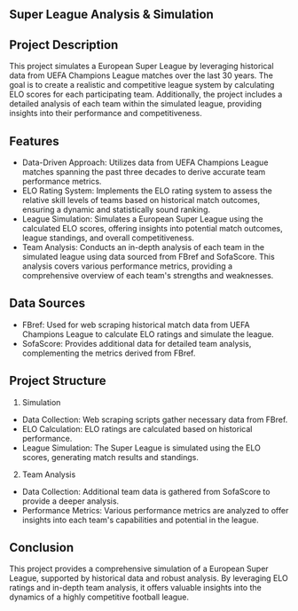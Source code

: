 ## Super League Analysis & Simulation

## Project Description
This project simulates a European Super League by leveraging historical data from UEFA Champions League matches over the last 30 years. The goal is to create a realistic and competitive league system by calculating ELO scores for each participating team. Additionally, the project includes a detailed analysis of each team within the simulated league, providing insights into their performance and competitiveness.

## Features
- Data-Driven Approach:
Utilizes data from UEFA Champions League matches spanning the past three decades to derive accurate team performance metrics.
- ELO Rating System:
Implements the ELO rating system to assess the relative skill levels of teams based on historical match outcomes, ensuring a dynamic and statistically sound ranking.
- League Simulation:
Simulates a European Super League using the calculated ELO scores, offering insights into potential match outcomes, league standings, and overall competitiveness.
- Team Analysis:
Conducts an in-depth analysis of each team in the simulated league using data sourced from FBref and SofaScore. This analysis covers various performance metrics, providing a comprehensive overview of each team's strengths and weaknesses.

## Data Sources
- FBref: Used for web scraping historical match data from UEFA Champions League to calculate ELO ratings and simulate the league.
- SofaScore: Provides additional data for detailed team analysis, complementing the metrics derived from FBref.

## Project Structure
1. Simulation
- Data Collection: Web scraping scripts gather necessary data from FBref.
- ELO Calculation: ELO ratings are calculated based on historical performance.
- League Simulation: The Super League is simulated using the ELO scores, generating match results and standings.
2. Team Analysis
- Data Collection: Additional team data is gathered from SofaScore to provide a deeper analysis.
- Performance Metrics: Various performance metrics are analyzed to offer insights into each team's capabilities and potential in the league.

## Conclusion
This project provides a comprehensive simulation of a European Super League, supported by historical data and robust analysis. By leveraging ELO ratings and in-depth team analysis, it offers valuable insights into the dynamics of a highly competitive football league.
